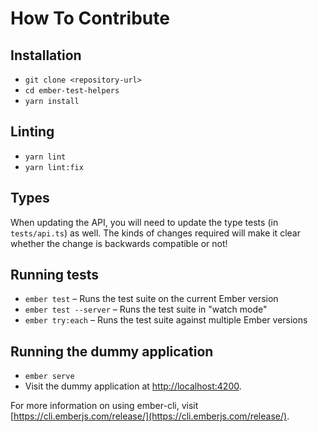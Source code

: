 # How To Contribute

## Installation

* `git clone <repository-url>`
* `cd ember-test-helpers`
* `yarn install`

## Linting

* `yarn lint`
* `yarn lint:fix`

## Types

When updating the API, you will need to update the type tests (in `tests/api.ts`) as well. The kinds of changes required will make it clear whether the change is backwards compatible or not!

## Running tests

* `ember test` – Runs the test suite on the current Ember version
* `ember test --server` – Runs the test suite in "watch mode"
* `ember try:each` – Runs the test suite against multiple Ember versions

## Running the dummy application

* `ember serve`
* Visit the dummy application at [http://localhost:4200](http://localhost:4200).

For more information on using ember-cli, visit [https://cli.emberjs.com/release/](https://cli.emberjs.com/release/).

